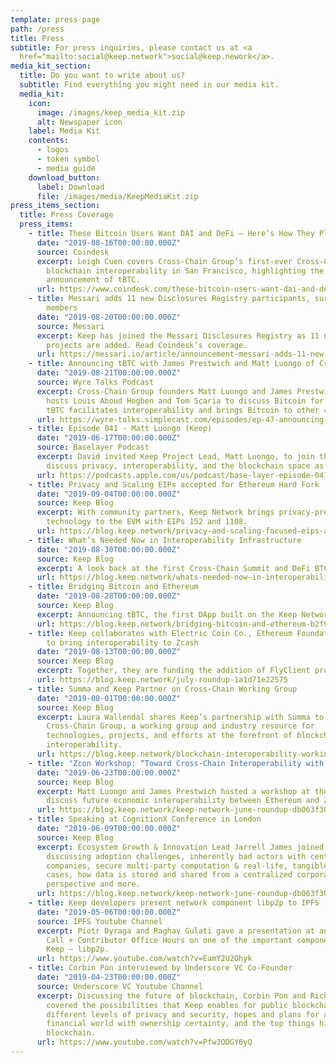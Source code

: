 ```yaml
---
template: press-page
path: /press
title: Press
subtitle: For press inquiries, please contact us at <a
  href="mailto:social@keep.network">social@keep.nework</a>.
media_kit_section:
  title: Do you want to write about us?
  subtitle: Find everything you might need in our media kit.
  media_kit:
    icon:
      image: /images/keep_media_kit.zip
      alt: Newspaper icon
    label: Media Kit
    contents:
      - logos
      - token symbol
      - media guide
    download_button:
      label: Download
      file: /images/media/KeepMediaKit.zip
press_items_section:
  title: Press Coverage
  press_items:
    - title: These Bitcoin Users Want DAI and DeFi – Here’s How They Plan to Get It
      date: "2019-08-16T00:00:00.000Z"
      source: Coindesk
      excerpt: Leigh Cuen covers Cross-Chain Group’s first-ever Cross-Chain Summit for
        blockchain interoperability in San Francisco, highlighting the Group’s
        announcement of tBTC.
      url: https://www.coindesk.com/these-bitcoin-users-want-dai-and-defi-heres-how-they-plan-to-get-it
    - title: Messari adds 11 new Disclosures Registry participants, surpassing 50
        members
      date: "2019-08-20T00:00:00.000Z"
      source: Messari
      excerpt: Keep has joined the Messari Disclosures Registry as 11 new crypto
        projects are added. Read Coindesk’s coverage.
      url: https://messari.io/article/announcement-messari-adds-11-new-disclosures-registry-participants-surpassing-50-members
    - title: Announcing tBTC with James Prestwich and Matt Luongo of Cross-Chain Group
      date: "2019-08-21T00:00:00.000Z"
      source: Wyre Talks Podcast
      excerpt: Cross-Chain Group founders Matt Luongo and James Prestwich join Wyre
        hosts Louis Aboud Hogben and Tom Scaria to discuss Bitcoin for DeFi; how
        tBTC facilitates interoperability and brings Bitcoin to other chains.
      url: https://wyre-talks.simplecast.com/episodes/ep-47-announcing-tbtc-with-james-prestwich-and-matt-luongo-of-cross-chain-group-tHcZr3jW
    - title: Episode 041 - Matt Luongo (Keep)
      date: "2019-06-17T00:00:00.000Z"
      source: Baselayer Podcast
      excerpt: David invited Keep Project Lead, Matt Luongo, to join the podcast and
        discuss privacy, interoperability, and the blockchain space as a whole.
      url: https://podcasts.apple.com/us/podcast/base-layer-episode-041-matt-luongo-keep/id1445373535?i=1000441792480
    - title: Privacy and Scaling EIPs accepted for Ethereum Hard Fork
      date: "2019-09-04T00:00:00.000Z"
      source: Keep Blog
      excerpt: With community partners, Keep Network brings privacy-preserving
        technology to the EVM with EIPs 152 and 1108.
      url: https://blog.keep.network/privacy-and-scaling-focused-eips-accepted-for-ethereum-istanbul-hard-fork-1a75fe0c4e4a
    - title: What’s Needed Now in Interoperability Infrastructure
      date: "2019-08-30T00:00:00.000Z"
      source: Keep Blog
      excerpt: A look back at the first Cross-Chain Summit and DeFi BTC.
      url: https://blog.keep.network/whats-needed-now-in-interoperability-infrastructure-e968405bbc5c
    - title: Bridging Bitcoin and Ethereum
      date: "2019-08-28T00:00:00.000Z"
      source: Keep Blog
      excerpt: Announcing tBTC, the first DApp built on the Keep Network.
      url: https://blog.keep.network/bridging-bitcoin-and-ethereum-b2f9923630a7
    - title: Keep collaborates with Electric Coin Co., Ethereum Foundation, & Iqlusion
        to bring interoperability to Zcash
      date: "2019-08-13T00:00:00.000Z"
      source: Keep Blog
      excerpt: Together, they are funding the addition of FlyClient proofs in Zcash.
      url: https://blog.keep.network/july-roundup-1a1d71e22575
    - title: Summa and Keep Partner on Cross-Chain Working Group
      date: "2019-08-01T00:00:00.000Z"
      source: Keep Blog
      excerpt: Laura Wallendal shares Keep’s partnership with Summa to form the
        Cross-Chain Group, a working group and industry resource for
        technologies, projects, and efforts at the forefront of blockchain
        interoperability.
      url: https://blog.keep.network/blockchain-interoperability-working-group-keep-summa-30eb8071f865
    - title: "Zcon Workshop: “Toward Cross-Chain Interoperability with Zcash”"
      date: "2019-06-23T00:00:00.000Z"
      source: Keep Blog
      excerpt: Matt Luongo and James Prestwich hosted a workshop at the conference to
        discuss future economic interoperability between Ethereum and Zcash.
      url: https://blog.keep.network/keep-network-june-roundup-db063f305ad9
    - title: Speaking at CognitionX Conference in London
      date: "2019-06-09T00:00:00.000Z"
      source: Keep Blog
      excerpt: Ecosystem Growth & Innovation Lead Jarrell James joined a panel at CogX
        discussing adoption challenges, inherently bad actors with centralized
        companies, secure multi-party computation & real-life, tangible use
        cases, how data is stored and shared from a centralized corporate
        perspective and more.
      url: https://blog.keep.network/keep-network-june-roundup-db063f305ad9
    - title: Keep developers present network component libp2p to IPFS
      date: "2019-05-06T00:00:00.000Z"
      source: IPFS Youtube Channel
      excerpt: Piotr Dyraga and Raghav Gulati gave a presentation at an IPFS Weekly
        Call + Contributor Office Hours on one of the important components of
        Keep — libp2p.
      url: https://www.youtube.com/watch?v=EamY2U2Ohyk
    - title: Corbin Pon interviewed by Underscore VC Co-Founder
      date: "2019-04-23T00:00:00.000Z"
      source: Underscore VC Youtube Channel
      excerpt: Discussing the future of blockchain, Corbin Pon and Richard Dulude
        covered the possibilities that Keep enables for public blockchains,
        different levels of privacy and security, hopes and plans for a safer
        financial world with ownership certainty, and the top things hindering
        blockchain.
      url: https://www.youtube.com/watch?v=PfwJODGY6yQ
---
```


